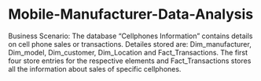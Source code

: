 # Mobile-Manufacturer-Data-Analysis
 Business Scenario: The database “Cellphones Information” contains details on cell phone sales or transactions. 
 Detailes stored are: Dim_manufacturer, Dim_model, Dim_customer, Dim_Location and Fact_Transactions. 
 The first four store entries for the respective elements and Fact_Transactions stores all the information about sales of specific cellphones.
